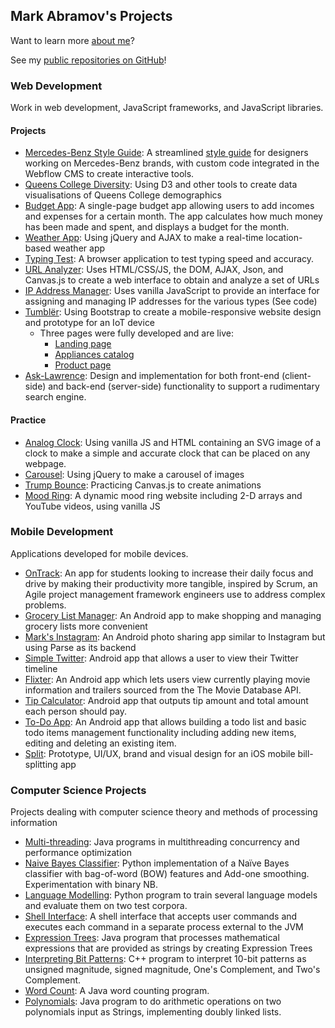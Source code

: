 ## Mark Abramov's Projects

Want to learn more [about me](AboutMe/index.html)?

See my [public repositories on GitHub](https://github.com/markab4?tab=repositories)!

### Web Development
Work in web development, JavaScript frameworks, and JavaScript libraries.
#### Projects

* [Mercedes-Benz Style Guide](https://github.com/markab4/mb-styleguide/tree/master): A streamlined [style guide](http://mbstyleguide.andreybalbekov.com) for designers working on Mercedes-Benz brands, with custom code integrated in the Webflow CMS to create interactive tools.
* [Queens College Diversity](http://markab4.github.io/QC-Diversity/index.html): Using D3 and other tools to create data visualisations of Queens College demographics
* [Budget App](https://markab4.github.io/Budgety/): A single-page budget app allowing users to add incomes and expenses for a certain month. The app calculates how much money has been made and spent, and displays a budget for the month.
* [Weather App](WeatherApp/index.html): Using jQuery and AJAX to make a real-time location-based weather app
* [Typing Test](/Typing-Test/index.html): A browser application to test typing speed and accuracy.
* [URL Analyzer](https://markab4.github.io/url-analyzer/): Uses HTML/CSS/JS, the DOM, AJAX,  Json, and Canvas.js to create a web interface to obtain and analyze a set of URLs
* [IP Address Manager](https://markab4.github.io/ip-address-manager/): Uses vanilla JavaScript to provide an interface for assigning and managing IP addresses for the various types (See code)
* [Tumblër](https://markab4.github.io/iot-tumbler/index.html): Using Bootstrap to create a mobile-responsive website design and prototype for an IoT device
    * Three pages were fully developed and are live:
        * [Landing page](https://markab4.github.io/iot-tumbler/public/index.html)
        * [Appliances catalog](https://markab4.github.io/iot-tumbler/public/appliances.html)
        * [Product page](https://markab4.github.io/iot-tumbler/public/product.html)
* [Ask-Lawrence](https://ask-lawrence.herokuapp.com): Design and implementation for both front-end (client-side) and back-end (server-side) functionality to support a rudimentary search engine.

#### Practice
* [Analog Clock](https://markab4.github.io/analog-clock/index.html): Using vanilla JS and HTML containing an SVG image of a clock to make a simple and accurate clock that can be placed on any webpage.
* [Carousel](Carousel/index.html): Using jQuery to make a carousel of images
* [Trump Bounce](TrumpBounce/index.html): Practicing Canvas.js to create animations
* [Mood Ring](MoodRing/index.html): A dynamic mood ring website including 2-D arrays and YouTube videos, using vanilla JS

### Mobile Development
Applications developed for mobile devices.

* [OnTrack](https://android-on-track.github.io/on-track/): An app for students looking to increase their daily focus and drive by making their productivity more tangible, inspired by Scrum, an Agile project management framework engineers use to address complex problems.
* [Grocery List Manager](https://markab4.github.io/Grocery-List-Manager/): An Android app to make shopping and managing grocery lists more convenient
* [Mark's Instagram](https://github.com/markab4/MarksInstagram): An Android photo sharing app similar to Instagram but using Parse as its backend
* [Simple Twitter](https://github.com/markab4/SimpleTwitter): Android app that allows a user to view their Twitter timeline
* [Flixter](https://markab4.github.io/Flixter/): An Android app which lets users view currently playing movie information and trailers sourced from the The Movie Database API.
* [Tip Calculator](https://github.com/markab4/Tip-Calculator): Android app that outputs tip amount and total amount each person should pay.
* [To-Do App](https://github.com/markab4/SimpleTodo): An Android app that allows building a todo list and basic todo items management functionality including adding new items, editing and deleting an existing item.
* [Split](https://markab4.github.io/split/): Prototype, UI/UX, brand and visual design for an iOS mobile bill-splitting app


### Computer Science Projects
Projects dealing with computer science theory and methods of processing information

* [Multi-threading](https://github.com/markab4/multithreading): Java programs in multithreading concurrency and performance optimization
* [Naive Bayes Classifier](https://markab4.github.io/Naive-Bayes-Classifier/): Python implementation of a Naïve Bayes classifier with bag-of-word (BOW) features and Add-one smoothing. Experimentation with binary NB.
* [Language Modelling](https://github.com/markab4/Language-Modeling-in-Python): Python program to train several language models and evaluate them on two test corpora.
* [Shell Interface](https://github.com/markab4/shell-interface): A shell interface that accepts user commands and executes each command in a separate process external to the JVM
* [Expression Trees](https://github.com/markab4/ExpressionTree): Java program that processes mathematical expressions that are provided as strings by creating Expression Trees
* [Interpreting Bit Patterns](https://github.com/markab4/Interpreting-Bit-Patterns): C++ program to interpret 10-bit patterns as unsigned magnitude, signed magnitude, One's Complement, and Two's Complement.
* [Word Count](https://github.com/markab4/WordCount): A Java word counting program.
* [Polynomials](https://github.com/markab4/polynomials): Java program to do arithmetic operations on two polynomials input as Strings, implementing doubly linked lists.
